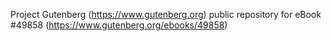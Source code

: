 Project Gutenberg (https://www.gutenberg.org) public repository for eBook #49858 (https://www.gutenberg.org/ebooks/49858)
